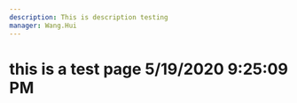 ```yaml
---
description: This is description testing
manager: Wang.Hui
---
```

# this is a test page 5/19/2020 9:25:09 PM